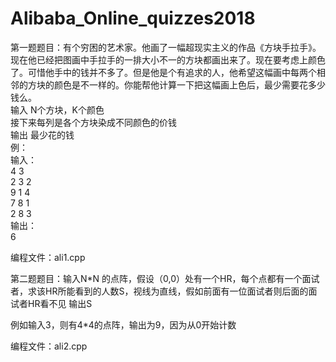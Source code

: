 # Alibaba_Online_quizzes2018<br>
第一题题目：有个穷困的艺术家。他画了一幅超现实主义的作品《方块手拉手》。现在他已经把图画中手拉手的一排大小不一的方块都画出来了。现在要考虑上颜色了。可惜他手中的钱并不多了。但是他是个有追求的人，他希望这幅画中每两个相邻的方块的颜色是不一样的。你能帮他计算一下把这幅画上色后，最少需要花多少钱么。<br>
输入 N个方块，K个颜色<br>
接下来每列是各个方块染成不同颜色的价钱<br>
输出 最少花的钱<br>
例：<br>
输入：<br>
4 3<br>
2 3 2<br>
9 1 4<br>
7 8 1<br>
2 8 3<br>
输出：<br>
6<br>

编程文件：ali1.cpp<br>

第二题题目：输入N*N 的点阵，假设（0,0）处有一个HR，每个点都有一个面试者，求该HR所能看到的人数S，视线为直线，假如前面有一位面试者则后面的面试者HR看不见
输出S<br>

例如输入3，则有4*4的点阵，输出为9，因为从0开始计数

编程文件：ali2.cpp<br>

